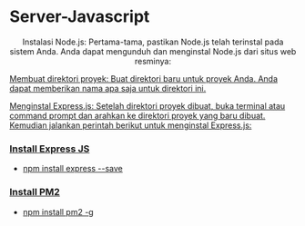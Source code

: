 # Server-Javascript

<p align="center">Instalasi Node.js: Pertama-tama, pastikan Node.js telah terinstal pada sistem Anda. Anda dapat mengunduh dan menginstal Node.js dari situs web resminya: <a href="https://nodejs.org/en/download"> </p>
<p>Membuat direktori proyek: Buat direktori baru untuk proyek Anda. Anda dapat memberikan nama apa saja untuk direktori ini.</p>
<p>Menginstal Express.js: Setelah direktori proyek dibuat, buka terminal atau command prompt dan arahkan ke direktori proyek yang baru dibuat. Kemudian jalankan perintah berikut untuk menginstal Express.js:</p>

<h3>Install Express JS</h3>
<ul>
  <li>npm install express --save</li>
</ul>

<h3>Install PM2</h3>

<ul>
  <li>npm install pm2 -g</li>
</ul>
